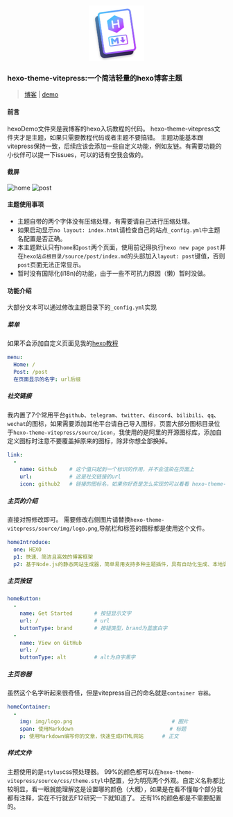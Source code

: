 <p align="center">
    <img src="https://raw.githubusercontent.com/Ririsu-Kokoromu/hexo-theme-vitepress/main/hexo-theme-vitepress.png" alt="Image" style="width:128px; height:128px">
    <h3>hexo-theme-vitepress:一个简洁轻量的hexo博客主题</h3>
</p>

>[博客](https://blog.ririsukokoromu.top/2024/02/07/%E4%BB%8E%E9%9B%B6%E5%86%99%E4%B8%80%E4%B8%AA%E5%9F%BA%E7%A1%80%E7%9A%84hexo%E5%8D%9A%E5%AE%A2%E7%BD%91%E7%AB%99/) | [demo](https://hexo-theme-vitepress-demo.vercel.app/)

#### 前言
hexoDemo文件夹是我博客的hexo入坑教程的代码。
hexo-theme-vitepress文件夹才是主题，如果只需要教程代码或者主题不要搞错。
主题功能基本跟vitepress保持一致，后续应该会添加一些自定义功能，例如友链。有需要功能的小伙伴可以提一下issues，可以的话有空我会做的。

#### 截屏
![home](https://raw.githubusercontent.com/Ririsu-Kokoromu/hexo-theme-vitepress-demo/main/PixPin_2024-02-25_17-02-15.png)
![post](https://raw.githubusercontent.com/Ririsu-Kokoromu/hexo-theme-vitepress-demo/main/PixPin_2024-02-25_17-02-56.png)

#### 主题使用事项
* 主题自带的两个字体没有压缩处理，有需要请自己进行压缩处理。
* 如果启动显示`no layout: index.html`请检查自己的站点`_config.yml`中主题名配置是否正确。
* 本主题默认只有`home`和`post`两个页面，使用前记得执行`hexo new page post`并在`hexo站点根目录/source/post/index.md`的头部加入`layout: post`键值，否则`post`页面无法正常显示。
* 暂时没有国际化(i18n)的功能，由于一些不可抗力原因（懒）暂时没做。

#### 功能介绍
大部分文本可以通过修改主题目录下的`_config.yml`实现
##### 菜单
如果不会添加自定义页面见我的[hexo教程](https://blog.ririsukokoromu.top/2024/02/07/%E4%BB%8E%E9%9B%B6%E5%86%99%E4%B8%80%E4%B8%AA%E5%9F%BA%E7%A1%80%E7%9A%84hexo%E5%8D%9A%E5%AE%A2%E7%BD%91%E7%AB%99/)
``` yaml
menu:
  Home: /
  Post: /post
  在页面显示的名字: url后缀
```

##### 社交链接
我内置了7个常用平台`github`、`telegram`、`twitter`、`discord`、`bilibili`、`qq`、`wechat`的图标，如果需要添加其他平台请自己导入图标，页面大部分图标目录位于`hexo-theme-vitepress/source/icon`，我使用的是阿里的开源图标库，添加自定义图标时注意不要覆盖掉原来的图标，除非你想全部换掉。
``` yaml
link:
  - 
    name: Github    # 这个值只起到一个标识的作用，并不会渲染在页面上
    url:            # 这是社交链接的url
    icon: github2   # 链接的图标名，如果你好奇是怎么实现的可以看看 hexo-theme-vitepress/layout/_partial/header.ejs 的48行
```

##### 主页的介绍
直接对照修改即可。
需要修改右侧图片请替换`hexo-theme-vitepress/source/img/logo.png`,导航栏和标签的图标都是使用这个文件。
``` yaml
homeIntroduce:
  one: HEXO
  p1: 快速、简洁且高效的博客框架
  p2: 基于Node.js的静态网站生成器，简单易用支持多种主题插件，具有自动化生成、本地调试和方便部署等特点
```

##### 主页按钮
``` yaml
homeButton:
  -
    name: Get Started       # 按钮显示文字
    url: /                  # url
    buttonType: brand       # 按钮类型，brand为蓝底白字
  -
    name: View on GitHub    
    url: /
    buttonType: alt         # alt为白字黑字
```

##### 主页容器
虽然这个名字听起来很奇怪，但是vitepress自己的命名就是`container 容器`。
``` yaml
homeContainer:
  -
    img: img/logo.png                                # 图片
    span: 使用Markdown                               # 标题
    p: 使用Markdown编写你的文章，快速生成HTML网站      # 正文
```

##### 样式文件
主题使用的是`stylus`css预处理器。
99%的颜色都可以在`hexo-theme-vitepress/source/css/theme.styl`中配置，分为明亮两个外观。自定义名称都比较明显，看一眼就能理解这是设置哪的颜色（大概），如果是在看不懂每个部分我都有注释，实在不行就去F12研究一下就知道了。
还有1%的颜色都是不需要配置的。